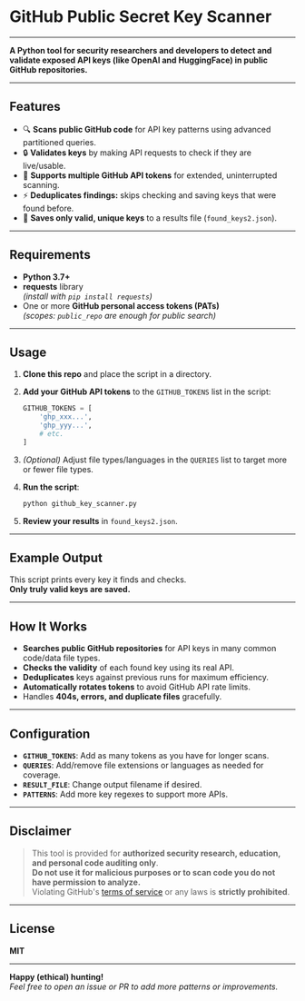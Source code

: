 # **GitHub Public Secret Key Scanner**

---

**A Python tool for security researchers and developers to detect and validate exposed API keys (like OpenAI and HuggingFace) in public GitHub repositories.**

---

## **Features**

- 🔍 **Scans public GitHub code** for API key patterns using advanced partitioned queries.
- 🔒 **Validates keys** by making API requests to check if they are live/usable.
- 🔁 **Supports multiple GitHub API tokens** for extended, uninterrupted scanning.
- ⚡ **Deduplicates findings:** skips checking and saving keys that were found before.
- 📂 **Saves only valid, unique keys** to a results file (`found_keys2.json`).

---

## **Requirements**

- **Python 3.7+**
- **requests** library  
  *(install with `pip install requests`)*
- One or more **GitHub personal access tokens (PATs)**  
  *(scopes: `public_repo` are enough for public search)*

---

## **Usage**

1. **Clone this repo** and place the script in a directory.

2. **Add your GitHub API tokens** to the `GITHUB_TOKENS` list in the script:
    ```python
    GITHUB_TOKENS = [
        'ghp_xxx...',
        'ghp_yyy...',
        # etc.
    ]
    ```

3. *(Optional)* Adjust file types/languages in the `QUERIES` list to target more or fewer file types.

4. **Run the script**:
    ```bash
    python github_key_scanner.py
    ```

5. **Review your results** in `found_keys2.json`.

---

## **Example Output**

This script prints every key it finds and checks.  
**Only truly valid keys are saved.**


---

## **How It Works**

- **Searches public GitHub repositories** for API keys in many common code/data file types.
- **Checks the validity** of each found key using its real API.
- **Deduplicates** keys against previous runs for maximum efficiency.
- **Automatically rotates tokens** to avoid GitHub API rate limits.
- Handles **404s, errors, and duplicate files** gracefully.

---

## **Configuration**

- **`GITHUB_TOKENS`**: Add as many tokens as you have for longer scans.
- **`QUERIES`**: Add/remove file extensions or languages as needed for coverage.
- **`RESULT_FILE`**: Change output filename if desired.
- **`PATTERNS`**: Add more key regexes to support more APIs.

---

## **Disclaimer**

> This tool is provided for **authorized security research, education, and personal code auditing only**.  
> **Do not use it for malicious purposes or to scan code you do not have permission to analyze.**  
> Violating GitHub's [terms of service](https://docs.github.com/en/site-policy/github-terms/github-terms-of-service) or any laws is **strictly prohibited**.

---

## **License**

**MIT**

---

**Happy (ethical) hunting!**  
*Feel free to open an issue or PR to add more patterns or improvements.*
